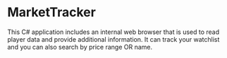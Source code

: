 # MarketTracker
This C# application includes an internal web browser that is used to read player data and provide additional information. It can track your watchlist and you can also search by price range OR name. 
